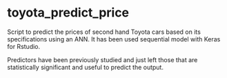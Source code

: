 # toyota_predict_price
Script to predict the prices of second hand Toyota cars based on its specifications using an ANN.
It has been used sequential model with Keras for Rstudio.

Predictors have been previously studied and just left those that are statistically significant and useful to predict the output.




